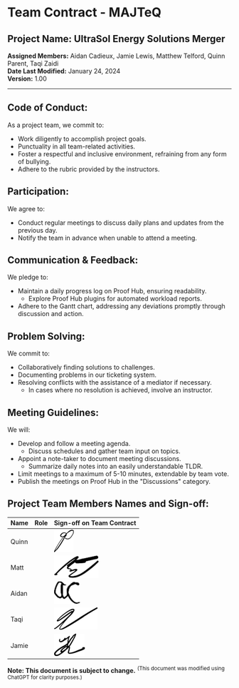 # Team Contract - MAJTeQ
## Project Name: UltraSol Energy Solutions Merger
**Assigned Members:** Aidan Cadieux, Jamie Lewis, Matthew Telford, Quinn Parent, Taqi Zaidi  
**Date Last Modified:** January 24, 2024  
**Version:** 1.00  

--- 
## Code of Conduct:
As a project team, we commit to:
- Work diligently to accomplish project goals.
- Punctuality in all team-related activities.
- Foster a respectful and inclusive environment, refraining from any form of bullying.
- Adhere to the rubric provided by the instructors.
## Participation:
We agree to:
- Conduct regular meetings to discuss daily plans and updates from the previous day.
- Notify the team in advance when unable to attend a meeting.
## Communication & Feedback:
We pledge to:
- Maintain a daily progress log on Proof Hub, ensuring readability.
    - Explore Proof Hub plugins for automated workload reports.
- Adhere to the Gantt chart, addressing any deviations promptly through discussion and action.
## Problem Solving:
We commit to:
- Collaboratively finding solutions to challenges.
- Documenting problems in our ticketing system.
- Resolving conflicts with the assistance of a mediator if necessary.
    - In cases where no resolution is achieved, involve an instructor.
## Meeting Guidelines:
We will:
- Develop and follow a meeting agenda.
    - Discuss schedules and gather team input on topics.
- Appoint a note-taker to document meeting discussions.
    - Summarize daily notes into an easily understandable TLDR.
- Limit meetings to a maximum of 5-10 minutes, extendable by team vote.
- Publish the meetings on Proof Hub in the "Discussions" category.
## Project Team Members Names and Sign-off:
| **Name** | **Role** | **Sign-off on Team Contract** |
| -------- | -------- | ----------------------------- |
| Quinn    |          | ![](../../!Images/quinn_initials.webp)              |
| Matt     |          | ![](../../!Images/matt_initials.webp)               |
| Aidan    |          | ![](../../!Images/aidan_initials.webp)              |
| Taqi     |          | ![](../../!Images/taqi_initials.webp)               |
| Jamie    |          | ![](../../!Images/jamie_initials.webp)              |
**Note: This document is subject to change.**
<sup>(This document was modified using ChatGPT for clarity purposes.)</sup>